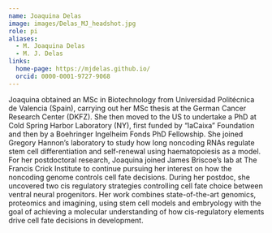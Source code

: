 ```yaml
---
name: Joaquina Delas
image: images/Delas_MJ_headshot.jpg
role: pi
aliases:
  - M. Joaquina Delas
  - M. J. Delas
links:
  home-page: https://mjdelas.github.io/
  orcid: 0000-0001-9727-9068
---
```


Joaquina obtained an MSc in Biotechnology from Universidad Politécnica de Valencia (Spain), carrying out her MSc thesis at the German Cancer Research Center (DKFZ). She then moved to the US to undertake a PhD at Cold Spring Harbor Laboratory (NY), first funded by “laCaixa” Foundation and then by a Boehringer Ingelheim Fonds PhD Fellowship. She joined Gregory Hannon’s laboratory to study how long noncoding RNAs regulate stem cell differentiation and self-renewal using haematopoiesis as a model. For her postdoctoral research, Joaquina joined James Briscoe’s lab at The Francis Crick Institute to continue pursuing her interest on how the noncoding genome controls cell fate decisions. During her postdoc, she uncovered two cis regulatory strategies controlling cell fate choice between ventral neural progenitors. Her work combines state-of-the-art genomics, proteomics and imagining, using stem cell models and embryology with the goal of achieving a molecular understanding of how cis-regulatory elements drive cell fate decisions in development.